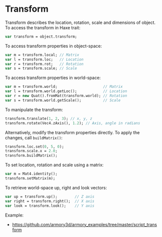 # Transform

Transform describes the location, rotation, scale and dimensions of object. To access the transform in Haxe trait:

```haxe
var transform = object.transform;
```

To access transform properties in object-space:

```haxe
var m = transform.local; // Matrix
var l = transform.loc;   // Location
var r = transform.rot;   // Rotation
var s = transform.scale; // Scale
```

To access transform properties in world-space:

```haxe
var m = transform.world;                     // Matrix
var l = transform.world.getLoc();            // Location
var r = new Quat().fromMat(transform.world); // Rotation
var s = transform.world.getScale();          // Scale
```

To manipulate the transform:

```haxe
transform.translate(1, 2, 3); // x, y, z
transform.rotate(Vec4.zAxis(), 1.2); // Axis, angle in radians
```

Alternatively, modify the transform properties directly. To apply the changes, call `buildMatrix()`:

```haxe
transform.loc.set(0, 5, 0);
transform.scale.x = 2.0;
transform.buildMatrix();
```

To set location, rotation and scale using a matrix:

```haxe
var m = Mat4.identity();
transform.setMatrix(m);
```

To retrieve world-space up, right and look vectors:

```haxe
var up = transform.up();        // Z axis
var right = transform.right();  // X axis
var look = transform.look();    // Y axis
```

Example:
- https://github.com/armory3d/armory_examples/tree/master/script_transform
